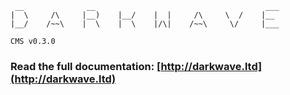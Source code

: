 ```
 __              __                                      ___
|  \     /\     |__)    |__/    |  |     /\     \  /    |__  
|__/    /~~\    |  \    |  \    |/\|    /~~\     \/     |___

CMS v0.3.0

```


### Read the full documentation: [http://darkwave.ltd](http://darkwave.ltd)
